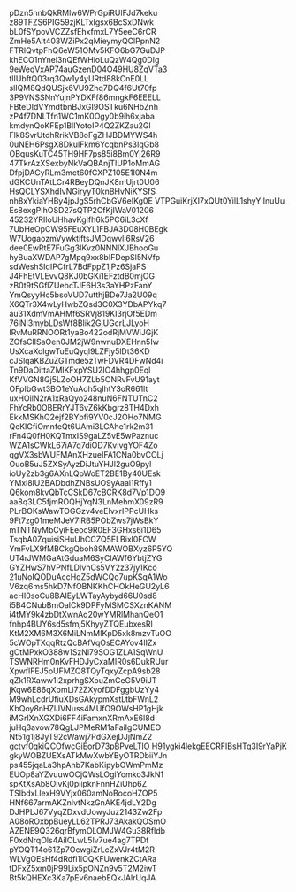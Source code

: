 pDzn5nnbQkRMlw6WPrGpiRUlFJd7keku
z89TFZS6PIG59zjKLTxIgsx6BcSxDNwk
bL0fSYpovVCZZsfEhxfmxL7Y5eeC6rCR
ZmHe5AIt403WZiPx2qMieymyQClPpnN2
FTRlQvtpFhQ6eW51OMv5KFO6bG7GuDJP
khECO1nYnel3nQEfWHioLuQzW4Qg0DIg
9eWeqVxAP74auGzenD04O49HU8ZqVTa3
tlIUbftQ03rq3Qw1y4yURtd88kCnE0LL
slIQM8QdQUSjk6VU9Zhq7DQ4f6Ut70fp
3P9VNSSNnYujnPYDXFf86mngkF6EEELL
FBteDIdVYmdtbnBJxGI9OSTku6NHbZnh
zP4f7DNLTfn1WC1mK0Ogy0b9ih6xjaba
kmdynQoKFEp1BlIYotoIP4Q2ZKZau2Gl
Flk8SvrUtdhRrikVB8oFgZHJBDMYWS4h
0uNEH6PsgX8DkulFkm6YcqbnPs3IqGb8
OBqusKuTC45TH9HF7ps85i8Bm0Yj26R9
47TkrAzXSexbyNkVaQBAnjTIUP1oMmAG
DfpjDACyRLm3mct60fCXPZ105E1I0N4m
dGKCUnTAtLCr4RBeyDQnJK8mUjrt0U06
HsQCLYSXhdIvNGiryyT0knBHvNiKYSfS
nh8xYkiaYHBy4jpJgS5rhCbGV6eIKg0E
VTPGuiKrjXI7xQUt0YilL1shyYIInuUu
Es8exgPIhOSD27sQTP2CfKjIWaV01206
45232YRIloUHhavKgIfh6k5PC6iL3cXf
7UbHeOpCW95FEuXYL1FBJA3D08H0BEgk
W7UogaozmVywktiftsJMDqwvli6RsV26
dee0EwRtE7FuGg3IKvz0NNNlXJBhooGu
hyBuaXWDAP7gMpq9xx8bIFDepSl5NVfp
sdWeshSIdIPCfrL7BdFppZ1jPz6SjaPS
J4FhEtVLEvvQ8KJ0bGKi1EFztdB0mjOG
zB0t9tSGflZUebcTJE6H3s3aYHPzFanY
YmQsyyHc5bsoVUD7utthjBDe7Ja2U09q
X6QTr3X4wLyHwbZQsd3C0X3YDbAPYkq7
au31XdmVmAHMf6SRVj819KI3rjOf5EDm
76lNI3mybLDsWf8Blik2GjUGcrLJLyoH
lRvMuRRNOORt1yaBo422odRjMVWiJGjK
ZOfsClISaOen0JM2jW9nwnuDXEHnn5Iw
UsXcaXolgwTuEuQyql9LZFjy5lDt36KD
cJSlqaKBZuZGTmde5zTwFDVR4DFwNd4i
Tn9DaOittaZMlKFxpYSU2IO4hhgp0Eql
KfVVGN8Gj5LZoOH7ZLb5ONRvFvU91ayt
OFpIbGwt3BO1eYuAoh5qIhtY3oR661lt
uxHOilN2rA1xRaQyo248nuN6FNTUTnC2
FhYcRb0OBERrYJT6vZ6kKbgrz8TH4Dxh
EkkMSKhQ2ejf2BYbfi9YV0cJ2OHo7NMG
QcKIGfiOmnfeQt6UAmi3LCAhe1rk2m31
rFn4Q0fH0KQTmxIS9gaLZ5vE5wPaznuc
WZA1sCWkL67iA7q7diOD7KvIvgYOF4Zo
qgVX3sbWUFMAnXHzueIFA1CNa0bvCOLj
OuoB5uJ5ZXSyAyzDiJtuYHJl2guO9pyl
ioUy2zb3g6AXnLQpWoET2BE1By40UEsk
YMxl8lU2BADbdhZNBsUO9yAaai1Rffy1
Q6kom8kvQbTcCSkD67cBCRK8d7Vp1DO9
aa8q3LC5fjmROQHjYqN3LnMehmX09zR9
PLrBOKsWawTOGGzv4veEIvxrIPPcUHks
9Ft7zg01meMJeV7lRB5PObZws7jWsBkY
mTNTNyMbCyiFEeoc9R0EF3GHxs6i1D65
TsqbA0ZquisiSHuUhCCZQ5ELBixl0FCW
YmFvLX9fMBCkgQboh89MAWOBXyz6P5YQ
UT4rJWMGaAtGduaM6SyClAWf6YbtjZYG
GYZHwS7hVPNfLDIvhCs5VY2z37jy1Kco
21uNoIQODuAccHqZ5dWCQo7upKSqA1Wo
V6zq6ms5hkD7NfOBNKKhCHOkHeGU2yL6
acHI0soCu8BAIEyLWTayAybyd66U0sd8
i5B4CNubBmOaICk9DPFyMSMCSXznKANM
i4tMY9k4zbDtXwnAq20wYMRlMhanQeO1
fnhp4BUY6sd5sfmj5KhyyZTQEubxesRl
KtM2XM6M3X6MiLNmMIKpD5xk8mzvTuOO
5cWOpTXqqRtzQcBAfVqOsECAYov4lIZx
gCtMPxkO388w1SzNl79SOG1ZLA1SqWnU
TSWNRHm0nKvFHDJyCxaMIR0s6DukRUur
XpwflFEJ5oUFMZQ8TQyTqxyZcpA9sb28
qZk1RXaww1i2xprhgSXouZmCeG5V9iJT
jKqw6E86qXbmLi72ZXyofDDFggbUzYy4
M9whLcdrUfiuXDsGAkypmXstLtbFWnL2
KbQoy8nHZlJVNuss4MUfO9OWsHP1gHjk
iMGrlXnXGXDi6FF4iFamxnXRmAxE6l8d
juHq3avow78QgLJPMeRM1aFaiIgCUMEO
Nt51g1j8JyT92cWawj7PdGXejDJjNmZ2
gctvf0qkiQCOfwcGiEorD73pBPveLTlO
H91ygki4lekgEECRFIBsHTq3I9rYaPjK
gkyWOBZUEXsATkMwXwbYByOTRDbiiYJn
ps455jqaLa3hpAnb7KabKipybOWmPmMz
EUOp8aYZvuuwOCjQWsLOgiYomko3JkN1
spKtXsAb8OivKj0piipknFnnHZiUhp6Z
TSlbdxLIexH9VYjx060amNoBocoHZOP5
HNf667armAKZnlvtNkzGnAKE4jdLY2Dg
DJHPLJ67VyqZDxvdUowyJuz2143Zw2Fp
A08oROxbpBueyLL62TPRJ73AkakQOSmO
AZENE9Q326qrBfymOLOMJW4Gu38Rfldb
F0xdNrqOls4AiICLwL5lv7ue4ag7TPDf
pYOQT14o61Zp7OcwgiZrLcZxVJr4tM2R
WLVgOEsHf4dRdfi1lOQKFUwenkZCtARa
tDFxZ5xm0jP99Lix5pONZn9v5T2M2iwT
Bt5kQHEXc3Ka7pEv6naebEQkJAlrUqJA
